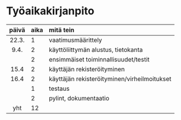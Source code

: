 # Työaikakirjanpito

| päivä | aika | mitä tein  |
| :----:|:-----| :-----|
| 22.3. | 1    | vaatimusmäärittely |
| 9.4.  | 2    | käyttöliittymän alustus, tietokanta |
|       | 2    | ensimmäiset toiminnallisuudet/testit |
| 15.4  | 2    | käyttäjän rekisteröityminen |
| 16.4  | 2    | käyttäjän rekisteröityminen/virheilmoitukset |
|       | 1    | testaus |
|       | 2    | pylint, dokumentaatio |
| yht   | 12   | | 